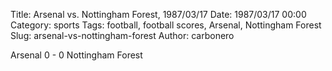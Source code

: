 Title: Arsenal vs. Nottingham Forest, 1987/03/17
Date: 1987/03/17 00:00
Category: sports
Tags: football, football scores, Arsenal, Nottingham Forest
Slug: arsenal-vs-nottingham-forest
Author: carbonero


Arsenal 0 - 0 Nottingham Forest
